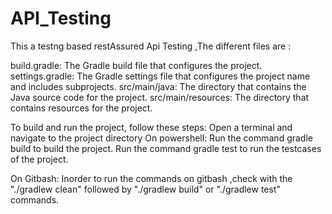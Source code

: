 # API_Testing
This a testng based restAssured Api Testing ,The different files are :

build.gradle: The Gradle build file that configures the project.
settings.gradle: The Gradle settings file that configures the project name and includes subprojects.
src/main/java: The directory that contains the Java source code for the project.
src/main/resources: The directory that contains resources for the project.

To build and run the project, follow these steps:
Open a terminal  and navigate to the project directory
On powershell:
Run the command gradle build to build the project.
Run the command gradle test to run the testcases of the project.

On Gitbash:
Inorder to run the commands on gitbash ,check with the "./gradlew clean"
followed by "./gradlew build" or "./gradlew test" commands.

